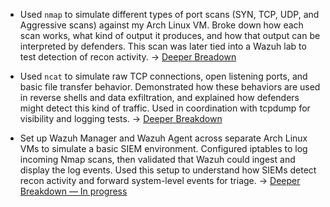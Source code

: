 - Used `nmap` to simulate different types of port scans (SYN, TCP, UDP, and Aggressive scans) against my Arch Linux VM. Broke down how each scan works, what kind of output it produces, and how that output can be interpreted by defenders. This scan was later tied into a Wazuh lab to test detection of recon activity. → [Deeper Breadown](/notes/expanded/cyber_tools/NMAP_Writeup.md)

- Used `ncat` to simulate raw TCP connections, open listening ports, and basic file transfer behavior. Demonstrated how these behaviors are used in reverse shells and data exfiltration, and explained how defenders might detect this kind of traffic. Used in coordination with tcpdump for visibility and logging tests. → [Deeper Breakdown](/notes/expanded/cyber_tools/NCAT_Writeup.md)

- Set up Wazuh Manager and Wazuh Agent across separate Arch Linux VMs to simulate a basic SIEM environment. Configured iptables to log incoming Nmap scans, then validated that Wazuh could ingest and display the log events. Used this setup to understand how SIEMs detect recon activity and forward system-level events for triage. → [Deeper Breakdown — In progress](/notes/expanded/cyber_tools/Wazuh_Writeup.md)

